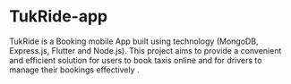 # TukRide-app
TukRide is a Booking mobile App built using technology (MongoDB, Express.js, Flutter and Node.js). This project aims to provide a convenient and efficient solution for users to book taxis online and for drivers to manage their bookings effectively .
